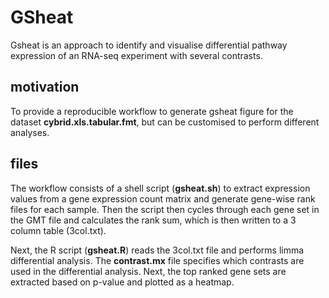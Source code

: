 # GSheat
Gsheat is an approach to identify and visualise differential pathway expression of an RNA-seq experiment with several contrasts.

## motivation
To provide a reproducible workflow to generate gsheat figure for the dataset **cybrid.xls.tabular.fmt**, but can be customised to perform different analyses.

## files
The workflow consists of a shell script (**gsheat.sh**) to extract expression values from a gene expression count matrix and generate gene-wise rank files for each sample. Then the script then cycles through each gene set in the GMT file and calculates the rank sum, which is then written to a 3 column table (3col.txt).

Next, the R script (**gsheat.R**) reads the 3col.txt file and performs limma differential analysis. The **contrast.mx** file specifies which contrasts are used in the differential analysis. Next, the top ranked gene sets are extracted based on p-value and plotted as a heatmap.
